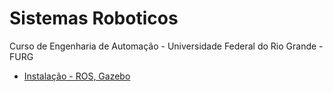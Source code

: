 # Sistemas Roboticos

Curso de Engenharia de Automação - Universidade Federal do Rio Grande - FURG

* [Instalação - ROS, Gazebo](instalacao_ros.html)
